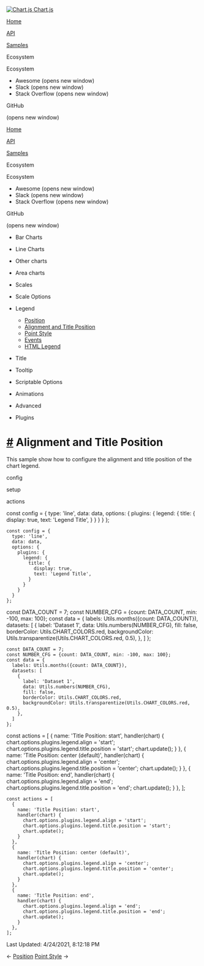 <a href="/docs/3.2.0/" class="home-link router-link-active"><img src="/docs/3.2.0/favicon.ico" alt="Chart.js" class="logo" /> <span class="site-name can-hide">Chart.js</span></a>

<a href="/docs/3.2.0/" class="nav-link">Home</a>

<a href="/docs/3.2.0/api/" class="nav-link">API</a>

<a href="/docs/3.2.0/samples/" class="nav-link router-link-active">Samples</a>

<span class="title">Ecosystem</span> <span class="arrow down"></span>

<span class="title">Ecosystem</span> <span class="arrow right"></span>

-   Awesome
    <span class="sr-only">(opens new window)</span>
-   Slack
    <span class="sr-only">(opens new window)</span>
-   Stack Overflow
    <span class="sr-only">(opens new window)</span>

GitHub

<span class="sr-only">(opens new window)</span>

<a href="/docs/3.2.0/" class="nav-link">Home</a>

<a href="/docs/3.2.0/api/" class="nav-link">API</a>

<a href="/docs/3.2.0/samples/" class="nav-link router-link-active">Samples</a>

<span class="title">Ecosystem</span> <span class="arrow down"></span>

<span class="title">Ecosystem</span> <span class="arrow right"></span>

-   Awesome
    <span class="sr-only">(opens new window)</span>
-   Slack
    <span class="sr-only">(opens new window)</span>
-   Stack Overflow
    <span class="sr-only">(opens new window)</span>

GitHub

<span class="sr-only">(opens new window)</span>

-   Bar Charts <span class="arrow right"></span>

-   Line Charts <span class="arrow right"></span>

-   Other charts <span class="arrow right"></span>

-   Area charts <span class="arrow right"></span>

-   Scales <span class="arrow right"></span>

-   Scale Options <span class="arrow right"></span>

-   Legend <span class="arrow down"></span>

    -   <a href="/docs/3.2.0/samples/legend/position.html" class="sidebar-link">Position</a>
    -   <a href="/docs/3.2.0/samples/legend/title.html" class="active sidebar-link">Alignment and Title Position</a>
    -   <a href="/docs/3.2.0/samples/legend/point-style.html" class="sidebar-link">Point Style</a>
    -   <a href="/docs/3.2.0/samples/legend/events.html" class="sidebar-link">Events</a>
    -   <a href="/docs/3.2.0/samples/legend/html.html" class="sidebar-link">HTML Legend</a>

-   Title <span class="arrow right"></span>

-   Tooltip <span class="arrow right"></span>

-   Scriptable Options <span class="arrow right"></span>

-   Animations <span class="arrow right"></span>

-   Advanced <span class="arrow right"></span>

-   Plugins <span class="arrow right"></span>

<a href="#alignment-and-title-position" class="header-anchor">#</a> Alignment and Title Position
================================================================================================

This sample show how to configure the alignment and title position of the chart legend.

config

setup

actions

<a href="https://github.com/chartjs/Chart.js/blob/master/docs/samples/legend/title.md" class="code-editor-tool fab fa-github fa-lg" title="View on GitHub"></a>

const config = { type: 'line', data: data, options: { plugins: { legend: { title: { display: true, text: 'Legend Title', } } } } };

    const config = {
      type: 'line',
      data: data,
      options: {
        plugins: {
          legend: {
            title: {
              display: true,
              text: 'Legend Title',
            }
          }
        }
      }
    };

const DATA\_COUNT = 7; const NUMBER\_CFG = {count: DATA\_COUNT, min: -100, max: 100}; const data = { labels: Utils.months({count: DATA\_COUNT}), datasets: \[ { label: 'Dataset 1', data: Utils.numbers(NUMBER\_CFG), fill: false, borderColor: Utils.CHART\_COLORS.red, backgroundColor: Utils.transparentize(Utils.CHART\_COLORS.red, 0.5), }, \] };

    const DATA_COUNT = 7;
    const NUMBER_CFG = {count: DATA_COUNT, min: -100, max: 100};
    const data = {
      labels: Utils.months({count: DATA_COUNT}),
      datasets: [
        {
          label: 'Dataset 1',
          data: Utils.numbers(NUMBER_CFG),
          fill: false,
          borderColor: Utils.CHART_COLORS.red,
          backgroundColor: Utils.transparentize(Utils.CHART_COLORS.red, 0.5),
        },
      ]
    };

const actions = \[ { name: 'Title Position: start', handler(chart) { chart.options.plugins.legend.align = 'start'; chart.options.plugins.legend.title.position = 'start'; chart.update(); } }, { name: 'Title Position: center (default)', handler(chart) { chart.options.plugins.legend.align = 'center'; chart.options.plugins.legend.title.position = 'center'; chart.update(); } }, { name: 'Title Position: end', handler(chart) { chart.options.plugins.legend.align = 'end'; chart.options.plugins.legend.title.position = 'end'; chart.update(); } }, \];

    const actions = [
      {
        name: 'Title Position: start',
        handler(chart) {
          chart.options.plugins.legend.align = 'start';
          chart.options.plugins.legend.title.position = 'start';
          chart.update();
        }
      },
      {
        name: 'Title Position: center (default)',
        handler(chart) {
          chart.options.plugins.legend.align = 'center';
          chart.options.plugins.legend.title.position = 'center';
          chart.update();
        }
      },
      {
        name: 'Title Position: end',
        handler(chart) {
          chart.options.plugins.legend.align = 'end';
          chart.options.plugins.legend.title.position = 'end';
          chart.update();
        }
      },
    ];

<span class="prefix">Last Updated:</span> <span class="time">4/24/2021, 8:12:18 PM</span>

<span class="prev"> ← <a href="/docs/3.2.0/samples/legend/position.html" class="prev">Position</a> </span> <span class="next"> [Point Style](/docs/3.2.0/samples/legend/point-style.html) → </span>
